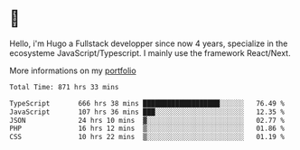 # 👋 

Hello, i'm Hugo a Fullstack developper since now 4 years, specialize in the ecosysteme JavaScript/Typescript. I mainly use the framework React/Next.

More informations on my [portfolio](https://hcampos.fr)

<!--START_SECTION:waka-->

```txt
Total Time: 871 hrs 33 mins

TypeScript       666 hrs 38 mins ███████████████████░░░░░░   76.49 %
JavaScript       107 hrs 36 mins ███░░░░░░░░░░░░░░░░░░░░░░   12.35 %
JSON             24 hrs 10 mins  ▓░░░░░░░░░░░░░░░░░░░░░░░░   02.77 %
PHP              16 hrs 12 mins  ▒░░░░░░░░░░░░░░░░░░░░░░░░   01.86 %
CSS              10 hrs 22 mins  ▒░░░░░░░░░░░░░░░░░░░░░░░░   01.19 %
```

<!--END_SECTION:waka-->
